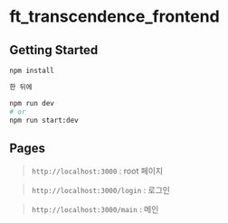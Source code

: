 # ft_transcendence_frontend

## Getting Started

```bash
npm install 

한 뒤에

npm run dev
# or 
npm run start:dev
```

## Pages

> `http://localhost:3000` : root 페이지

> `http://localhost:3000/login` : 로그인

> `http://localhost:3000/main` : 메인